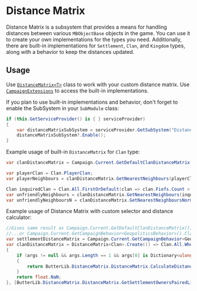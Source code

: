 # Distance Matrix
Distance Matrix is a subsystem that provides a means for handling distances between various ``MBObjectBase`` objects in the game. You can use it to create your own implementations for the types you need.
Additionally, there are built-in implementations for ``Settlement``, ``Clan``, and ``Kingdom`` types, along with a behavior to keep the distances updated.

## Usage
Use [``DistanceMatrix<T>``](https://butterlib.butr.link/api/Bannerlord.ButterLib.DistanceMatrix.DistanceMatrix-1.html) class to work with your custom distance matrix.
Use [``CampaignExtensions``](xref:Bannerlord.ButterLib.Common.Extensions.CampaignExtensions) to access the built-in implementations.

If you plan to use built-in implementations and behavior, don't forget to enable the SubSystem in your ``SubModule`` class:
```csharp
if (this.GetServiceProvider() is { } serviceProvider)
{
    var distanceMatrixSubSystem = serviceProvider.GetSubSystem("Distance Matrix");
    distanceMatrixSubSystem?.Enable();
}
```

Example usage of built-in `DistanceMatrix` for `Clan` type:
```csharp
var clanDistanceMatrix = Campaign.Current.GetDefaultClanDistanceMatrix();

var playerClan = Clan.PlayerClan;
var playerNeighbours = clanDistanceMatrix.GetNearestNeighbours(playerClan, 10);

Clan inquiredClan = Clan.All.FirstOrDefault(clan => clan.Fiefs.Count > 0 && Clan.All.Any(x => x.Fiefs.Count > 0 && clan.MapFaction.IsAtWarWith(x.MapFaction)));
var unfriendlyNeighbours = clanDistanceMatrix.GetNearestNeighbours(inquiredObject: inquiredClan, 20, x => !float.IsNaN(x.Distance) && x.OtherObject != inquiredClan && x.OtherObject.MapFaction.IsAtWarWith(inquiredClan.MapFaction)).ToList();
var unfriendlyNeighboursN = clanDistanceMatrix.GetNearestNeighboursNormalized(inquiredObject: inquiredClan, 20, x => !float.IsNaN(x.Distance) && x.OtherObject != inquiredClan && x.OtherObject.MapFaction.IsAtWarWith(inquiredClan.MapFaction)).ToList();
```

Example usage of Distance Matrix with custom selector and distance calculator:
```csharp
//Gives same result as Campaign.Current.GetDefaultClanDistanceMatrix();
//...or Campaign.Current.GetCampaignBehavior<GeopoliticsBehavior>().ClanDistanceMatrix;
var settlementDistanceMatrix = Campaign.Current.GetCampaignBehavior<GeopoliticsBehavior>().SettlementDistanceMatrix ?? new DistanceMatrixImplementation<Settlement>();
var clanDistanceMatrix = DistanceMatrix<Clan>.Create(() => Clan.All.Where(x => !x.IsEliminated && !x.IsBanditFaction), (clan, otherClan, args) =>
{
    if (args != null && args.Length == 1 && args[0] is Dictionary<ulong, WeightedDistance> lst)
    {
        return ButterLib.DistanceMatrix.DistanceMatrix.CalculateDistanceBetweenClans(clan, otherClan, lst).GetValueOrDefault();
    }
    return float.NaN;
}, [ButterLib.DistanceMatrix.DistanceMatrix.GetSettlementOwnersPairedList(settlementDistanceMatrix!)!]);
```
